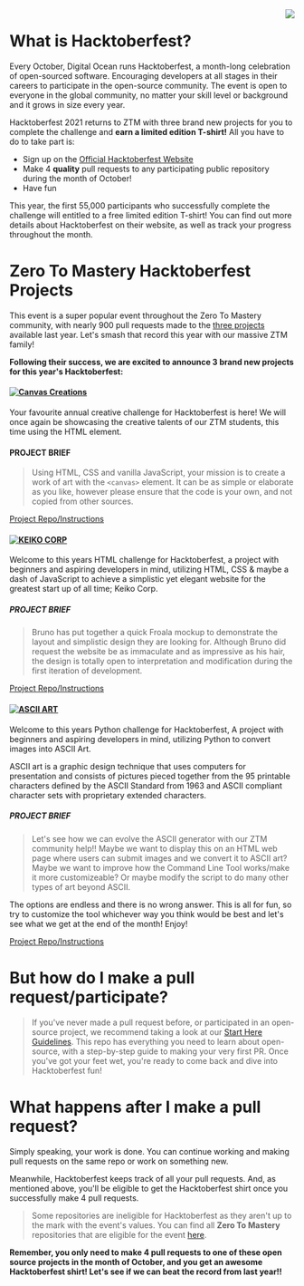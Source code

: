 <img src="https://cdn.discordapp.com/attachments/743608750635483297/888519515942555668/hf21.png" align="right" />

# What is Hacktoberfest?

Every October, Digital Ocean runs Hacktoberfest, a month-long celebration of open-sourced software. Encouraging developers at all stages in their careers to participate in the open-source community. The event is open to everyone in the global community, no matter your skill level or background and it grows in size every year.

Hacktoberfest 2021 returns to ZTM with three brand new projects for you to complete the challenge and **earn a limited edition T-shirt!** All you have to do to take part is:

- Sign up on the [Official Hacktoberfest Website](https://hacktoberfest.digitalocean.com/)
- Make 4 **quality** pull requests to any participating public repository during the month of October!
- Have fun

This year, the first 55,000 participants who successfully complete the challenge will entitled to a free limited edition T-shirt!
You can find out more details about Hacktoberfest on their website, as well as track your progress throughout the month.

# Zero To Mastery Hacktoberfest Projects

This event is a super popular event throughout the Zero To Mastery community, with nearly 900 pull requests made to the [three projects](https://github.com/zero-to-mastery/coding_challenge-31) available last year. Let's smash that record this year with our massive ZTM family!

**Following their success, we are excited to announce 3 brand new projects for this year's Hacktoberfest:**

#### [![Canvas Creations](https://img.shields.io/badge/CSS%20PROJECT-Canvas%20Creations-yellow?style=for-the-badge&logo=CSS3)](https://github.com/zero-to-mastery/Canvas-Creations)

Your favourite annual creative challenge for Hacktoberfest is here! We will once again be showcasing the creative talents of our ZTM students, this time using the HTML <canvas> element.

#### PROJECT BRIEF

> Using HTML, CSS and vanilla JavaScript, your mission is to create a work of art with the `<canvas>` element. It can be as simple or elaborate as you like, however please ensure that the code is your own, and not copied from other sources.

[Project Repo/Instructions](https://github.com/zero-to-mastery/canvas-creations)

#### [![KEIKO CORP](https://img.shields.io/badge/HTML%20PROJECT-KEIKO%20CORP-critical?style=for-the-badge&logo=HTML5)](https://github.com/zero-to-mastery/Keiko-Corp)

Welcome to this years HTML challenge for Hacktoberfest, a project with beginners and aspiring developers in mind, utilizing HTML, CSS & maybe a dash of JavaScript to achieve a simplistic yet elegant website for the greatest start up of all time; Keiko Corp.

##### PROJECT BRIEF

> Bruno has put together a quick Froala mockup to demonstrate the layout and simplistic design they are looking for. Although Bruno did request the website be as immaculate and as impressive as his hair, the design is totally open to interpretation and modification during the first iteration of development.

[Project Repo/Instructions](https://github.com/zero-to-mastery/keiko-corp)

#### [![ASCII ART](https://img.shields.io/badge/PYTHON%20PROJECT-ASCII%20ART-blue?style=for-the-badge&logo=Python)](https://github.com/zero-to-mastery/ascii-art)

Welcome to this years Python challenge for Hacktoberfest, A project with beginners and aspiring developers in mind, utilizing Python to convert images into ASCII Art.

ASCII art is a graphic design technique that uses computers for presentation and consists of pictures pieced together from the 95 printable characters defined by the ASCII Standard from 1963 and ASCII compliant character sets with proprietary extended characters.

##### PROJECT BRIEF

> Let's see how we can evolve the ASCII generator with our ZTM community help!! Maybe we want to display this on an HTML web page where users can submit images and we convert it to ASCII art? Maybe we want to improve how the Command Line Tool works/make it more customizeable? Or maybe modify the script to do many other types of art beyond ASCII.

The options are endless and there is no wrong answer. This is all for fun, so try to customize the tool whichever way you think would be best and let's see what we get at the end of the month! Enjoy!

[Project Repo/Instructions](https://github.com/zero-to-mastery/ascii-art)

# But how do I make a pull request/participate?

> If you've never made a pull request before, or participated in an open-source project, we recommend taking a look at our [Start Here Guidelines](https://github.com/zero-to-mastery/start-here-guidelines). This repo has everything you need to learn about open-source, with a step-by-step guide to making your very first PR.
> Once you've got your feet wet, you're ready to come back and dive into Hacktoberfest fun!

# What happens after I make a pull request?

Simply speaking, your work is done. You can continue working and making pull requests on the same repo or work on something new.

Meanwhile, Hacktoberfest keeps track of all your pull requests. And, as mentioned above, you'll be eligible to get the Hacktoberfest shirt once you successfully make 4 pull requests.

> Some repositories are ineligible for Hacktoberfest as they aren't up to the mark with the event's values. You can find all **Zero To Mastery** repositories that are eligible for the event [here](https://github.com/search?q=topic%3Ahacktoberfest+org%3Azero-to-mastery+fork%3Atrue).

**Remember, you only need to make 4 pull requests to one of these open source projects in the month of October, and you get an awesome Hacktoberfest shirt! Let's see if we can beat the record from last year!!**
